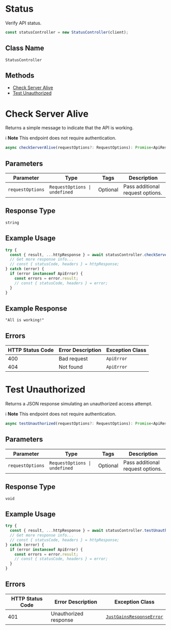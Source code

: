 # Status

Verify API status.

```ts
const statusController = new StatusController(client);
```

## Class Name

`StatusController`

## Methods

* [Check Server Alive](../../doc/controllers/status.md#check-server-alive)
* [Test Unauthorized](../../doc/controllers/status.md#test-unauthorized)


# Check Server Alive

Returns a simple message to indicate that the API is working.

:information_source: **Note** This endpoint does not require authentication.

```ts
async checkServerAlive(requestOptions?: RequestOptions): Promise<ApiResponse<string>>
```

## Parameters

| Parameter | Type | Tags | Description |
|  --- | --- | --- | --- |
| `requestOptions` | `RequestOptions \| undefined` | Optional | Pass additional request options. |

## Response Type

`string`

## Example Usage

```ts
try {
  const { result, ...httpResponse } = await statusController.checkServerAlive();
  // Get more response info...
  // const { statusCode, headers } = httpResponse;
} catch (error) {
  if (error instanceof ApiError) {
    const errors = error.result;
    // const { statusCode, headers } = error;
  }
}
```

## Example Response

```
"All is working!"
```

## Errors

| HTTP Status Code | Error Description | Exception Class |
|  --- | --- | --- |
| 400 | Bad request | `ApiError` |
| 404 | Not found | `ApiError` |


# Test Unauthorized

Returns a JSON response simulating an unauthorized access attempt.

:information_source: **Note** This endpoint does not require authentication.

```ts
async testUnauthorized(requestOptions?: RequestOptions): Promise<ApiResponse<void>>
```

## Parameters

| Parameter | Type | Tags | Description |
|  --- | --- | --- | --- |
| `requestOptions` | `RequestOptions \| undefined` | Optional | Pass additional request options. |

## Response Type

`void`

## Example Usage

```ts
try {
  const { result, ...httpResponse } = await statusController.testUnauthorized();
  // Get more response info...
  // const { statusCode, headers } = httpResponse;
} catch (error) {
  if (error instanceof ApiError) {
    const errors = error.result;
    // const { statusCode, headers } = error;
  }
}
```

## Errors

| HTTP Status Code | Error Description | Exception Class |
|  --- | --- | --- |
| 401 | Unauthorized response | [`JustGainsResponseError`](../../doc/models/just-gains-response-error.md) |


